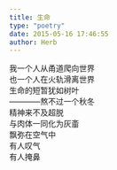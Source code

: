 ```yaml
---  
title: 生命  
type: "poetry"  
date: 2015-05-16 17:46:55  
author: Herb  
---  
```

我一个人从甬道爬向世界  
也一个人在火轨滑离世界  
生命的短暂犹如树叶  
————熬不过一个秋冬  
精神来不及超脱  
与肉体一同化为灰齑  
飘弥在空气中  
有人叹气  
有人掩鼻